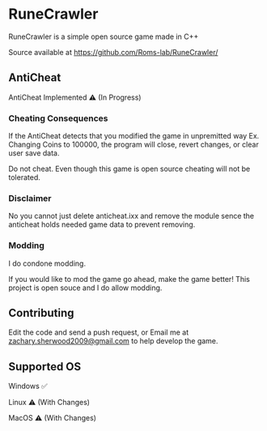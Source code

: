 # RuneCrawler
RuneCrawler is a simple open source game made in C++

Source available at https://github.com/Roms-lab/RuneCrawler/

## AntiCheat

AntiCheat Implemented ⚠️ (In Progress)

### Cheating Consequences

If the AntiCheat detects that you modified the game in unpremitted way Ex. Changing Coins to 100000, the program will close, revert changes, or clear user save data.

Do not cheat. Even though this game is open source cheating will not be tolerated.

### Disclaimer
No you cannot just delete anticheat.ixx and remove the module sence the anticheat holds needed game data to prevent removing.

### Modding

I do condone modding.

If you would like to mod the game go ahead, make the game better! This project is open souce and I do allow modding.

## Contributing

Edit the code and send a push request, or Email me at zachary.sherwood2009@gmail.com to help develop the game.

## Supported OS

Windows ✅

Linux ⚠️ (With Changes)

MacOS ⚠️ (With Changes)
